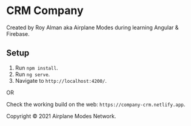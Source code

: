# CRM Company

Created by Roy Alman aka Airplane Modes during learning Angular & Firebase.

## Setup

1. Run `npm install`.
2. Run `ng serve`.
3. Navigate to `http://localhost:4200/`.

OR

Check the working build on the web: `https://company-crm.netlify.app`.



Copyright © 2021 Airplane Modes Network.
